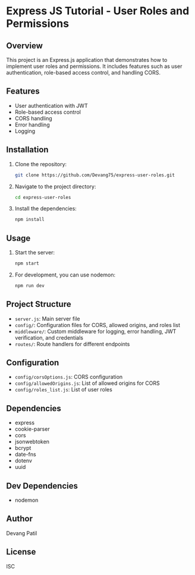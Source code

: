 # Express JS Tutorial - User Roles and Permissions

## Overview
This project is an Express.js application that demonstrates how to implement user roles and permissions. It includes features such as user authentication, role-based access control, and handling CORS.

## Features
- User authentication with JWT
- Role-based access control
- CORS handling
- Error handling
- Logging

## Installation
1. Clone the repository:
    ```bash
    git clone https://github.com/Devang75/express-user-roles.git
    ```
2. Navigate to the project directory:
    ```bash
    cd express-user-roles
    ```
3. Install the dependencies:
    ```bash
    npm install
    ```

## Usage
1. Start the server:
    ```bash
    npm start
    ```
2. For development, you can use nodemon:
    ```bash
    npm run dev
    ```

## Project Structure
- `server.js`: Main server file
- `config/`: Configuration files for CORS, allowed origins, and roles list
- `middleware/`: Custom middleware for logging, error handling, JWT verification, and credentials
- `routes/`: Route handlers for different endpoints

## Configuration
- `config/corsOptions.js`: CORS configuration
- `config/allowedOrigins.js`: List of allowed origins for CORS
- `config/roles_list.js`: List of user roles

## Dependencies
- express
- cookie-parser
- cors
- jsonwebtoken
- bcrypt
- date-fns
- dotenv
- uuid

## Dev Dependencies
- nodemon

## Author
Devang Patil

## License
ISC
